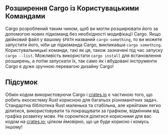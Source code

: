 ## Розширення Cargo із Користувацькими Командами

Cargo розроблений таким чином, щоб ви могли розширювати його за допомогою нових підкоманд без необхідності модифікації Cargo. Якщо двійковий файл у вашому `$PATH` названий `cargo-something`, то ви можете запустити його, ніби це підкоманда Cargo, викликавши `cargo something`. Користувальницькі команди, такі як ця, також зазначені під час запуску `cargo --list`. Можливість використати `cargo install` для встановлення розширень, а потім запускати їх, так само як і вбудовані інструменти Cargo є дуже зручною перевагою дизайну Cargo!

## Підсумок

Обмін кодом використовуючи Cargo і [crates.io](https://crates.io/)<!-- ignore --> є частиною того, що робить екосистему Rust корисною для багатьох різноманітних задач. Стандартна бібліотека Rust маленька та стабільна, але крейтами легко ділитися, використовувати та покращувати за графіком, відмінним від графіка розвитку мови. Не соромтеся ділитися корисними для вас кодом на [crates.io](https://crates.io/)<!-- ignore
-->; цілком ймовірно, що це буде корисно і комусь іншому!
